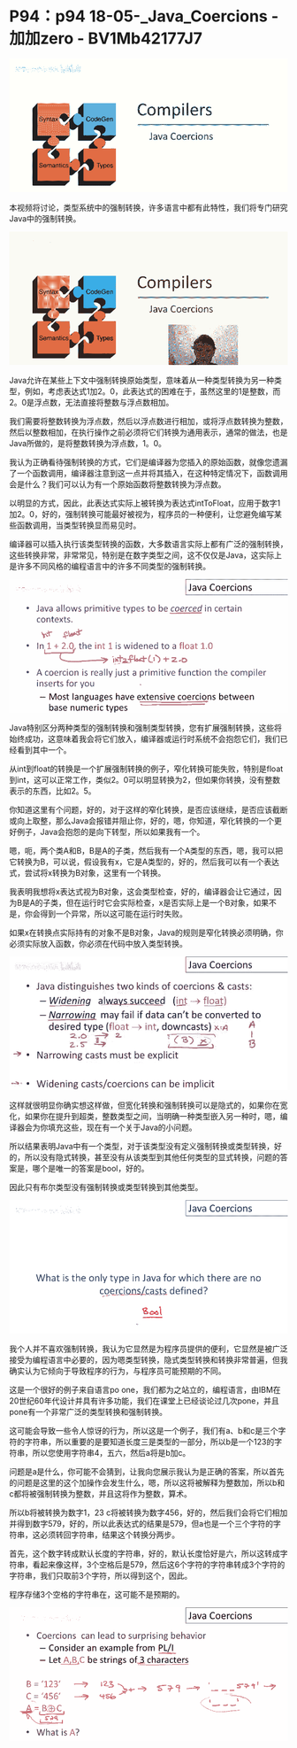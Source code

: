 # P94：p94 18-05-_Java_Coercions - 加加zero - BV1Mb42177J7

![](img/63746ef749f7c7455b18d06e6f6d6149_0.png)

本视频将讨论，类型系统中的强制转换，许多语言中都有此特性，我们将专门研究Java中的强制转换。

![](img/63746ef749f7c7455b18d06e6f6d6149_2.png)

Java允许在某些上下文中强制转换原始类型，意味着从一种类型转换为另一种类型，例如，考虑表达式1加2。0，此表达式的困难在于，虽然这里的1是整数，而2。0是浮点数，无法直接将整数与浮点数相加。

我们需要将整数转换为浮点数，然后以浮点数进行相加，或将浮点数转换为整数，然后以整数相加，在执行操作之前必须将它们转换为通用表示，通常的做法，也是Java所做的，是将整数转换为浮点数，1。0。

我认为正确看待强制转换的方式，它们是编译器为您插入的原始函数，就像您遗漏了一个函数调用，编译器注意到这一点并将其插入，在这种特定情况下，函数调用会是什么？我们可以认为有一个原始函数将整数转换为浮点数。

以明显的方式，因此，此表达式实际上被转换为表达式intToFloat，应用于数字1加2。0，好的，强制转换可能最好被视为，程序员的一种便利，让您避免编写某些函数调用，当类型转换显而易见时。

编译器可以插入执行该类型转换的函数，大多数语言实际上都有广泛的强制转换，这些转换非常，非常常见，特别是在数字类型之间，这不仅仅是Java，这实际上是许多不同风格的编程语言中的许多不同类型的强制转换。



![](img/63746ef749f7c7455b18d06e6f6d6149_4.png)

Java特别区分两种类型的强制转换和强制类型转换，您有扩展强制转换，这些将始终成功，这意味着我会将它们放入，编译器或运行时系统不会抱怨它们，我们已经看到其中一个。

从int到float的转换是一个扩展强制转换的例子，窄化转换可能失败，特别是float到int，这可以正常工作，类似2。0可以明显转换为2，但如果你转换，没有整数表示的东西，比如2。5。

你知道这里有个问题，好的，对于这样的窄化转换，是否应该继续，是否应该截断或向上取整，那么Java会报错并阻止你，好的，嗯，你知道，窄化转换的一个更好例子，Java会抱怨的是向下转型，所以如果我有一个。

嗯，呃，两个类A和B，B是A的子类，然后我有一个A类型的东西，嗯，我可以把它转换为B，可以说，假设我有x，它是A类型的，好的，然后我可以有一个表达式，尝试将x转换为B对象，这里有一个转换。

我表明我想将x表达式视为B对象，这会类型检查，好的，编译器会让它通过，因为B是A的子类，但在运行时它会实际检查，x是否实际上是一个B对象，如果不是，你会得到一个异常，所以这可能在运行时失败。

如果x在转换点实际持有的对象不是B对象，Java的规则是窄化转换必须明确，你必须实际放入函数，你必须在代码中放入类型转换。



![](img/63746ef749f7c7455b18d06e6f6d6149_6.png)

这样就很明显你确实想这样做，但宽化转换和强制转换可以是隐式的，如果你在宽化，如果你在提升到超类，整数类型之间，当明确一种类型嵌入另一种时，嗯，编译器会为你填充这些，现在有一个关于Java的小问题。

所以结果表明Java中有一个类型，对于该类型没有定义强制转换或类型转换，好的，所以没有隐式转换，甚至没有从该类型到其他任何类型的显式转换，问题的答案是，哪个是唯一的答案是bool，好的。

因此只有布尔类型没有强制转换或类型转换到其他类型。

![](img/63746ef749f7c7455b18d06e6f6d6149_8.png)

我个人并不喜欢强制转换，我认为它显然是为程序员提供的便利，它显然是被广泛接受为编程语言中必要的，因为嗯类型转换，隐式类型转换和转换非常普遍，但我确实认为它倾向于导致程序的行为，与程序员可能预期的不同。

这是一个很好的例子来自语言po one，我们都为之站立的，编程语言，由IBM在20世纪60年代设计并具有许多功能，我们在课堂上已经谈论过几次pone，并且pone有一个非常广泛的类型转换和强制转换。

这可能会导致一些令人惊讶的行为，所以这是一个例子，我们有a、b和c是三个字符的字符串，所以重要的是要知道长度三是类型的一部分，所以b是一个123的字符串，所以您使用字符串4，五六，然后a将是b加c。

问题是a是什么，你可能不会猜到，让我向您展示我认为是正确的答案，所以首先的问题是这里的这个加操作会发生什么，嗯，所以这将被解释为整数加，所以b和c都将被强制转换为整数，并且这将作为整数，算术。

所以b将被转换为数字1，23 c将被转换为数字456，好的，然后我们会将它们相加并得到数字579，好的，所以此表达式的结果是579，但a也是一个三个字符的字符串，这必须转回字符串，结果这个转换分两步。

首先，这个数字转成默认长度的字符串，好的，默认长度恰好是六，所以这转成字符串，看起来像这样，3个空格后是579，然后这6个字符的字符串转成3个字符的字符串，我们只取前3个字符，所以得到这个，因此。

程序存储3个空格的字符串在，这可能不是预期的。

![](img/63746ef749f7c7455b18d06e6f6d6149_10.png)